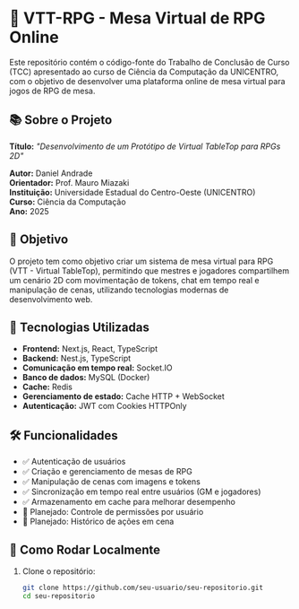# 🎲 VTT-RPG - Mesa Virtual de RPG Online

Este repositório contém o código-fonte do Trabalho de Conclusão de Curso (TCC) apresentado ao curso de Ciência da Computação da UNICENTRO, com o objetivo de desenvolver uma plataforma online de mesa virtual para jogos de RPG de mesa.

## 📚 Sobre o Projeto

**Título:** _"Desenvolvimento de um Protótipo de Virtual TableTop para RPGs 2D"_

**Autor:** Daniel Andrade  
**Orientador:** Prof. Mauro Miazaki  
**Instituição:** Universidade Estadual do Centro-Oeste (UNICENTRO)  
**Curso:** Ciência da Computação  
**Ano:** 2025

## 🎯 Objetivo

O projeto tem como objetivo criar um sistema de mesa virtual para RPG (VTT - Virtual TableTop), permitindo que mestres e jogadores compartilhem um cenário 2D com movimentação de tokens, chat em tempo real e manipulação de cenas, utilizando tecnologias modernas de desenvolvimento web.

## 🧱 Tecnologias Utilizadas

- **Frontend:** Next.js, React, TypeScript  
- **Backend:** Nest.js, TypeScript  
- **Comunicação em tempo real:** Socket.IO  
- **Banco de dados:** MySQL (Docker)  
- **Cache:** Redis  
- **Gerenciamento de estado:** Cache HTTP + WebSocket  
- **Autenticação:** JWT com Cookies HTTPOnly  

## 🛠️ Funcionalidades

- ✅ Autenticação de usuários  
- ✅ Criação e gerenciamento de mesas de RPG  
- ✅ Manipulação de cenas com imagens e tokens  
- ✅ Sincronização em tempo real entre usuários (GM e jogadores)  
- ✅ Armazenamento em cache para melhorar desempenho  
- 🔄 Planejado: Controle de permissões por usuário  
- 🔄 Planejado: Histórico de ações em cena  

## 🧪 Como Rodar Localmente

1. Clone o repositório:
   ```bash
   git clone https://github.com/seu-usuario/seu-repositorio.git
   cd seu-repositorio
